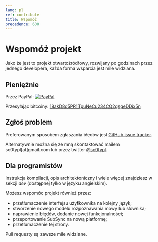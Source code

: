```yaml
---
lang: pl
ref: contribute
title: Wspomóż
precedence: 600
---
```

# Wspomóż projekt
Jako że jest to projekt otwartoźródłowy, rozwijany po godzinach przez jednego developera, każda forma wsparcia jest mile widziana.

## Pieniężnie
Przez PayPal: [![PayPal](https://www.paypalobjects.com/en_US/i/btn/btn_donate_SM.gif)](https://www.paypal.com/cgi-bin/webscr?cmd=_donations&business=44Z3VD95445RA&item_name=subsync&currency_code=PLN&source=url)

Przesyłając bitcoiny: [18akD8d5PR1TpuNeCu234CQ2gsgeDDix5n](bitcoin:18akD8d5PR1TpuNeCu234CQ2gsgeDDix5n)

## Zgłoś problem
Preferowanym sposobem zgłaszania błędów jest [GitHub issue tracker](https://github.com/sc0ty/subsync/issues).

Alternatywnie można się ze mną skontaktować mailem sc0typl[at]gmail.com lub przez twitter [@sc0typl](https://twitter.com/sc0typl).

## Dla programistów
Instrukcja kompilacji, opis architektoniczny i wiele więcej znajdziesz w sekcji _dev_ (dostępnej tylko w języku angielskim).

Możesz wspomóc projekt również przez:
- przetłumaczenie interfejsu użytkownika na kolejny język;
- stworzenie nowego modelu rozpoznawania mowy lub słownika;
- naprawienie błędów, dodanie nowej funkcjonalności;
- przeportowanie SubSync na nową platformę;
- przetłumaczenie tej strony.

Pull requesty są zawsze mile widziane.
